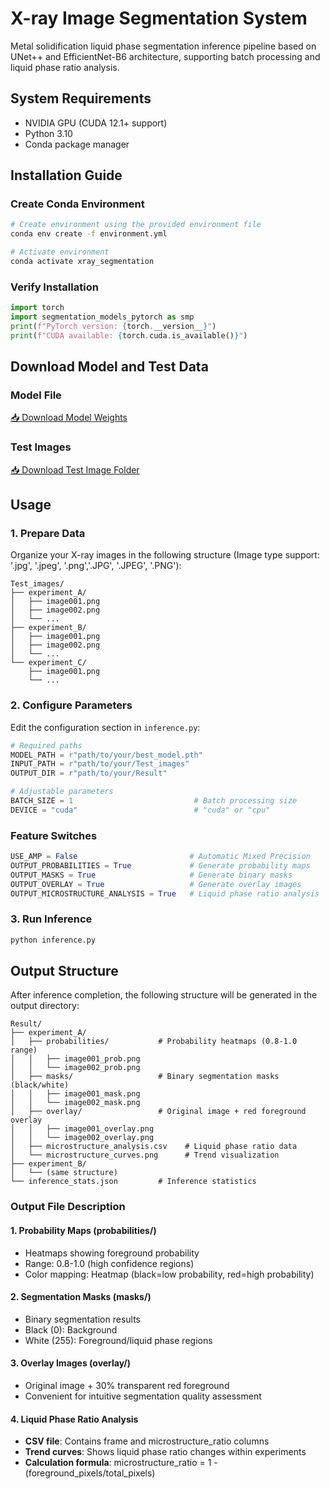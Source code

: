 # X-ray Image Segmentation System

Metal solidification liquid phase segmentation inference pipeline based on UNet++ and EfficientNet-B6 architecture, supporting batch processing and liquid phase ratio analysis.

## System Requirements

- NVIDIA GPU (CUDA 12.1+ support)
- Python 3.10
- Conda package manager

## Installation Guide

### Create Conda Environment
```bash
# Create environment using the provided environment file
conda env create -f environment.yml

# Activate environment
conda activate xray_segmentation
```

### Verify Installation
```python
import torch
import segmentation_models_pytorch as smp
print(f"PyTorch version: {torch.__version__}")
print(f"CUDA available: {torch.cuda.is_available()}")
```

## Download Model and Test Data

### Model File
[📥 Download Model
Weights](https://drive.google.com/file/d/1EOSEyY2xvzZKMjvZ1kIH6SePHBQWcDOU/view?usp=drive_link)

### Test Images
[📥 Download Test Image 
Folder](https://drive.google.com/drive/folders/1vCsBLM4t3umcqe1AxLDB42kFBTZmZZju?usp=drive_link)

## Usage

### 1. Prepare Data
Organize your X-ray images in the following structure 
(Image type support: '.jpg', '.jpeg', '.png','.JPG', '.JPEG', '.PNG'):
```
Test_images/
├── experiment_A/
│   ├── image001.png
│   ├── image002.png
│   └── ...
├── experiment_B/
│   ├── image001.png
│   ├── image002.png
│   └── ...
└── experiment_C/
    ├── image001.png
    └── ...
```

### 2. Configure Parameters
Edit the configuration section in `inference.py`:

```python
# Required paths
MODEL_PATH = r"path/to/your/best_model.pth"
INPUT_PATH = r"path/to/your/Test_images"
OUTPUT_DIR = r"path/to/your/Result"

# Adjustable parameters
BATCH_SIZE = 1                           # Batch processing size
DEVICE = "cuda"                          # "cuda" or "cpu"
```

### Feature Switches
```python
USE_AMP = False                         # Automatic Mixed Precision
OUTPUT_PROBABILITIES = True             # Generate probability maps
OUTPUT_MASKS = True                     # Generate binary masks
OUTPUT_OVERLAY = True                   # Generate overlay images
OUTPUT_MICROSTRUCTURE_ANALYSIS = True   # Liquid phase ratio analysis
```

### 3. Run Inference
```bash
python inference.py
```

## Output Structure

After inference completion, the following structure will be generated in the output directory:

```
Result/
├── experiment_A/
│   ├── probabilities/           # Probability heatmaps (0.8-1.0 range)
│   │   ├── image001_prob.png
│   │   └── image002_prob.png
│   ├── masks/                   # Binary segmentation masks (black/white)
│   │   ├── image001_mask.png
│   │   └── image002_mask.png
│   ├── overlay/                 # Original image + red foreground overlay
│   │   ├── image001_overlay.png
│   │   └── image002_overlay.png
│   ├── microstructure_analysis.csv    # Liquid phase ratio data
│   └── microstructure_curves.png      # Trend visualization
├── experiment_B/
│   └── (same structure)
└── inference_stats.json         # Inference statistics
```

### Output File Description

#### 1. Probability Maps (probabilities/)
- Heatmaps showing foreground probability
- Range: 0.8-1.0 (high confidence regions)
- Color mapping: Heatmap (black=low probability, red=high probability)

#### 2. Segmentation Masks (masks/)
- Binary segmentation results
- Black (0): Background
- White (255): Foreground/liquid phase regions

#### 3. Overlay Images (overlay/)
- Original image + 30% transparent red foreground
- Convenient for intuitive segmentation quality assessment

#### 4. Liquid Phase Ratio Analysis
- **CSV file**: Contains frame and microstructure_ratio columns
- **Trend curves**: Shows liquid phase ratio changes within experiments
- **Calculation formula**: microstructure_ratio = 1 - (foreground_pixels/total_pixels)
